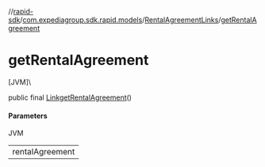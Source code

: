 //[rapid-sdk](../../../index.md)/[com.expediagroup.sdk.rapid.models](../index.md)/[RentalAgreementLinks](index.md)/[getRentalAgreement](get-rental-agreement.md)

# getRentalAgreement

[JVM]\

public final [Link](../-link/index.md)[getRentalAgreement](get-rental-agreement.md)()

#### Parameters

JVM

| |
|---|
| rentalAgreement |
